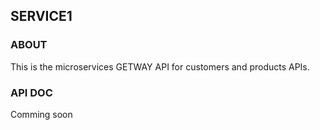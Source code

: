 ## SERVICE1

### ABOUT

This is the microservices GETWAY API for customers and products APIs.

### API DOC

Comming soon

